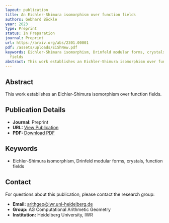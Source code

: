 ```yaml
---
layout: publication
title: An Eichler-Shimura isomorphism over function fields
authors: Gebhard Böckle
year: 2023
type: Preprint
status: In Preparation
journal: Preprint
url: https://arxiv.org/abs/2301.00001
pdf: /assets/uploads/EiShNew.pdf
keywords: Eichler-Shimura isomorphism, Drinfeld modular forms, crystals, function
  fields
abstract: This work establishes an Eichler-Shimura isomorphism over function fields.
---
```



## Abstract

This work establishes an Eichler-Shimura isomorphism over function fields.

## Publication Details

- **Journal:** Preprint
- **URL:** [View Publication](https://arxiv.org/abs/2301.00001)
- **PDF:** [Download PDF](/assets/uploads/EiShNew.pdf)

## Keywords

- Eichler-Shimura isomorphism, Drinfeld modular forms, crystals, function fields


## Contact

For questions about this publication, please contact the research group:
- **Email:** arithgeo@iwr.uni-heidelberg.de
- **Group:** AG Computational Arithmetic Geometry
- **Institution:** Heidelberg University, IWR